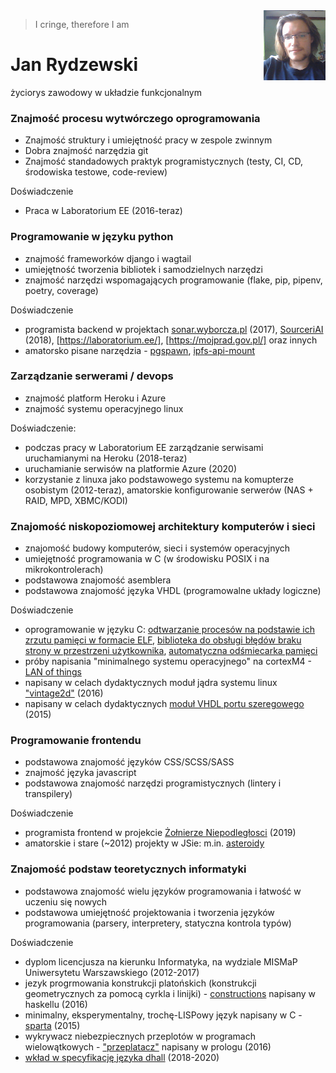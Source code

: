 <img src="cv.jpg" style="float: right; height: 7rem;">

> I cringe, therefore I am

Jan Rydzewski
=============

życiorys zawodowy w układzie funkcjonalnym


### Znajmość procesu wytwórczego oprogramowania

 * Znajmość struktury i umiejętność pracy w zespole zwinnym
 * Dobra znajmość narzędzia git
 * Znajmość standadowych praktyk programistycznych (testy, CI, CD, środowiska testowe, code-review)

Doświadczenie
 * Praca w Laboratorium EE (2016-teraz)


### Programowanie w języku python

 * znajmość frameworków django i wagtail
 * umiejętność tworzenia bibliotek i samodzielnych narzędzi
 * znajmość narzędzi wspomagających programowanie (flake, pip, pipenv, poetry, coverage)

Doświadczenie
 * programista backend w projektach [sonar.wyborcza.pl](https://sonar.wyborcza.pl/) (2017), [SourceriAI](http://sourceri.ai/) (2018), [https://laboratorium.ee/], [https://mojprad.gov.pl/] oraz innych
 * amatorsko pisane narzędzia - [pgspawn](https://github.com/SupraSummus/pgspawn), [ipfs-api-mount](https://github.com/SupraSummus/ipfs-api-mount)


### Zarządzanie serwerami / devops

 * znajmość platform Heroku i Azure
 * znajmość systemu operacyjnego linux

Doświadczenie:
 * podczas pracy w Laboratorium EE zarządzanie serwisami uruchamianymi na Heroku (2018-teraz)
 * uruchamianie serwisów na platformie Azure (2020)
 * korzystanie z linuxa jako podstawowego systemu na komupterze osobistym (2012-teraz), amatorskie konfigurowanie serwerów (NAS + RAID, MPD, XBMC/KODI)

### Znajomość niskopoziomowej architektury komputerów i sieci

 * znajomość budowy komputerów, sieci i systemów operacyjnych
 * umiejętność programowania w C (w środowisku POSIX i na mikrokontrolerach)
 * podstawowa znajomość asemblera
 * podstawowa znajomość języka VHDL (programowalne układy logiczne)

Doświadczenie
 * oprogramowanie w języku C: [odtwarzanie procesów na podstawie ich zrzutu pamięci w formacie ELF](https://bitbucket.org/SupraSummus/raise), [biblioteka do obsługi błędów braku strony w przestrzeni użytkownika](https://github.com/SupraSummus/uffdw), [automatyczna odśmiecarka pamięci](https://bitbucket.org/SupraSummus/memory-manager)
 * próby napisania "minimalnego systemu operacyjnego" na cortexM4  - [LAN of things](https://github.com/SupraSummus/lanot)
 * napisany w celach dydaktycznych moduł jądra systemu linux ["vintage2d"](https://bitbucket.org/SupraSummus/vintage2d/) (2016)
 * napisany w celach dydaktycznych [moduł VHDL portu szeregowego](https://bitbucket.org/SupraSummus/uart/) (2015)


### Programowanie frontendu

 * podstawowa znajomość języków CSS/SCSS/SASS
 * znajmość języka javascript
 * podstawowa znajomość narzędzi programistycznych (lintery i transpilery)

Doświadczenie
 * programista frontend w projekcie [Żołnierze Niepodległosci](https://zolnierze-niepodleglosci.pl/) (2019)
 * amatorskie i stare (~2012) projekty w JSie: m.in. [asteroidy](https://suprasummus.github.io/asteroids/)


### Znajomość podstaw teoretycznych informatyki

 * podstawowa znajomość wielu języków programowania i łatwość w uczeniu się nowych
 * podstawowa umiejętność projektowania i tworzenia języków programowania (parsery, interpretery, statyczna kontrola typów)

Doświadczenie
 * dyplom licencjusza na kierunku Informatyka, na wydziale MISMaP Uniwersytetu Warszawskiego (2012-2017)
 * jezyk progrmowania konstrukcji platońskich (konstrukcji geometrycznych za pomocą cyrkla i linijki) - [constructions](https://bitbucket.org/SupraSummus/constructions) napisany w haskellu (2016)
 * minimalny, eksperymentalny, trochę-LISPowy język napisany w C - [sparta](https://bitbucket.org/SupraSummus/sparta) (2015)
 * wykrywacz niebezpiecznych przeplotów w programach wielowątkowych - ["przeplatacz"](https://bitbucket.org/SupraSummus/przeplatacz) napisany w prologu (2016)
 * [wkład w specyfikację języka dhall](https://github.com/dhall-lang/dhall-lang/commits?author=SupraSummus) (2018-2020)

